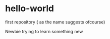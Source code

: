 # hello-world
first repository ( as the name suggests ofcourse) 

Newbie
trying to learn something new

